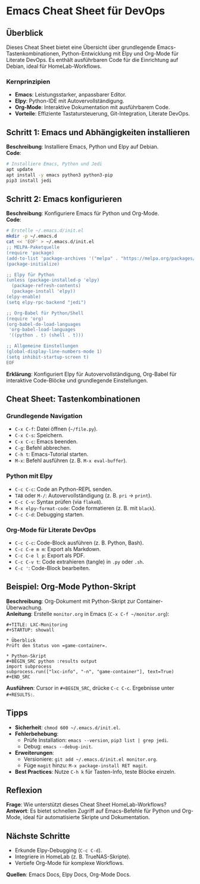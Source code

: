 # Emacs Cheat Sheet für DevOps

## Überblick
Dieses Cheat Sheet bietet eine Übersicht über grundlegende Emacs-Tastenkombinationen, Python-Entwicklung mit Elpy und Org-Mode für Literate DevOps. Es enthält ausführbaren Code für die Einrichtung auf Debian, ideal für HomeLab-Workflows.

### Kernprinzipien
- **Emacs**: Leistungsstarker, anpassbarer Editor.
- **Elpy**: Python-IDE mit Autovervollständigung.
- **Org-Mode**: Interaktive Dokumentation mit ausführbarem Code.
- **Vorteile**: Effiziente Tastatursteuerung, Git-Integration, Literate DevOps.

## Schritt 1: Emacs und Abhängigkeiten installieren
**Beschreibung**: Installiere Emacs, Python und Elpy auf Debian.  
**Code**:
```bash
# Installiere Emacs, Python und Jedi
apt update
apt install -y emacs python3 python3-pip
pip3 install jedi
```

## Schritt 2: Emacs konfigurieren
**Beschreibung**: Konfiguriere Emacs für Python und Org-Mode.  
**Code**:
```bash
# Erstelle ~/.emacs.d/init.el
mkdir -p ~/.emacs.d
cat << 'EOF' > ~/.emacs.d/init.el
;; MELPA-Paketquelle
(require 'package)
(add-to-list 'package-archives '("melpa" . "https://melpa.org/packages/") t)
(package-initialize)

;; Elpy für Python
(unless (package-installed-p 'elpy)
  (package-refresh-contents)
  (package-install 'elpy))
(elpy-enable)
(setq elpy-rpc-backend "jedi")

;; Org-Babel für Python/Shell
(require 'org)
(org-babel-do-load-languages
 'org-babel-load-languages
 '((python . t) (shell . t)))

;; Allgemeine Einstellungen
(global-display-line-numbers-mode 1)
(setq inhibit-startup-screen t)
EOF
```
**Erklärung**: Konfiguriert Elpy für Autovervollständigung, Org-Babel für interaktive Code-Blöcke und grundlegende Einstellungen.

## Cheat Sheet: Tastenkombinationen
### Grundlegende Navigation
- `C-x C-f`: Datei öffnen (`~/file.py`).
- `C-x C-s`: Speichern.
- `C-x C-c`: Emacs beenden.
- `C-g`: Befehl abbrechen.
- `C-h t`: Emacs-Tutorial starten.
- `M-x`: Befehl ausführen (z. B. `M-x eval-buffer`).

### Python mit Elpy
- `C-c C-c`: Code an Python-REPL senden.
- `TAB` oder `M-/`: Autovervollständigung (z. B. `pri` → `print`).
- `C-c C-v`: Syntax prüfen (via `flake8`).
- `M-x elpy-format-code`: Code formatieren (z. B. mit `black`).
- `C-c C-d`: Debugging starten.

### Org-Mode für Literate DevOps
- `C-c C-c`: Code-Block ausführen (z. B. Python, Bash).
- `C-c C-e m m`: Export als Markdown.
- `C-c C-e l p`: Export als PDF.
- `C-c C-v t`: Code extrahieren (tangle) in `.py` oder `.sh`.
- `C-c '`: Code-Block bearbeiten.

## Beispiel: Org-Mode Python-Skript
**Beschreibung**: Org-Dokument mit Python-Skript zur Container-Überwachung.  
**Anleitung**: Erstelle `monitor.org` in Emacs (`C-x C-f ~/monitor.org`):
```
#+TITLE: LXC-Monitoring
#+STARTUP: showall

* Überblick
Prüft den Status von =game-container=.

* Python-Skript
#+BEGIN_SRC python :results output
import subprocess
subprocess.run(["lxc-info", "-n", "game-container"], text=True)
#+END_SRC
```
**Ausführen**: Cursor in `#+BEGIN_SRC`, drücke `C-c C-c`. Ergebnisse unter `#+RESULTS:`.

## Tipps
- **Sicherheit**: `chmod 600 ~/.emacs.d/init.el`.
- **Fehlerbehebung**:
  - Prüfe Installation: `emacs --version`, `pip3 list | grep jedi`.
  - Debug: `emacs --debug-init`.
- **Erweiterungen**:
  - Versioniere: `git add ~/.emacs.d/init.el monitor.org`.
  - Füge `magit` hinzu: `M-x package-install RET magit`.
- **Best Practices**: Nutze `C-h k` für Tasten-Info, teste Blöcke einzeln.

## Reflexion
**Frage**: Wie unterstützt dieses Cheat Sheet HomeLab-Workflows?  
**Antwort**: Es bietet schnellen Zugriff auf Emacs-Befehle für Python und Org-Mode, ideal für automatisierte Skripte und Dokumentation.

## Nächste Schritte
- Erkunde Elpy-Debugging (`C-c C-d`).
- Integriere in HomeLab (z. B. TrueNAS-Skripte).
- Vertiefe Org-Mode für komplexe Workflows.

**Quellen**: Emacs Docs, Elpy Docs, Org-Mode Docs.
